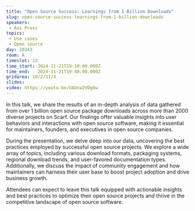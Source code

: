 ```yaml
---
title: "Open Source Success: Learnings from 1 Billion Downloads"
slug: open-source-success-learnings-from-1-billion-downloads
speakers:
 - Avi Press
topics:
 - Use cases
 - Open source
day: 20243
room: A
timeslot: 13
time_start: 2024-11-21T19:10:00.000Z
time_end:   2024-11-21T19:40:00.000Z
gridarea: 10/2/11/3
slides: 
video: https://youtu.be/UAOsw2VDg6w
---
```


In this talk, we share the results of an in-depth analysis of data gathered from over 1 billion open source package downloads across more than 2000 diverse projects on Scarf. Our findings offer valuable insights into user behaviors and interactions with open source software, making it essential for maintainers, founders, and executives in open source companies.
 
 During the presentation, we delve deep into our data, uncovering the best practices employed by successful open source projects. We explore a wide array of topics, including various download formats, packaging systems, regional download trends, and user-favored documentation types. Additionally, we discuss the impact of community engagement and how maintainers can harness their user base to boost project adoption and drive business growth.
 
 Attendees can expect to leave this talk equipped with actionable insights and best practices to optimize their open source projects and thrive in the competitive landscape of open source software.